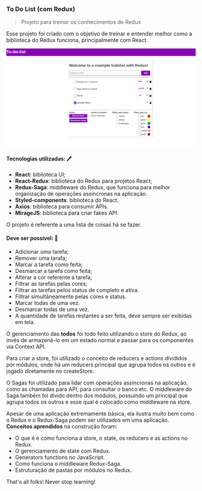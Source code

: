 ### To Do List (com Redux)

> Projeto para treinar os conhecimentos de Redux

Esse projeto foi criado com o objetivo de treinar e entender melhor como a biblioteca do Redux funciona, principalmente com React. 

![print](print.png)
#### Tecnologias utilizadas: :pen: 
- **React**: biblioteca UI;
- **React-Redux**: biblioteca do Redux para projetos React;
- **Redux-Saga**: middleware do Redux, que funciona para melhor organização de operações assíncronas na aplicação.
- **Styled-components**: biblioteca do React.
- **Axios**: biblioteca para consumir APIs.
- **MirageJS**: biblioteca para criar fakes API.

O projeto é referente a uma lista de coisas há se fazer. 

#### Deve ser possível: :book:

- Adicionar uma tarefa;
- Remover uma tarafa;
- Marcar a tarefa como feita;
- Desmarcar a tarefa como feita;
- Alterar a cor referente a tarefa;
- Filtrar as tarefas pelas cores;
- Filtrar as tarefas pelos status de completo e ativa.
- Filtrar simultâneamente pelas cores e status.
- Marcar todas de uma vez.
- Desmarcar todas de uma vez.
- A quantidade de tarefas restantes a ser feita, deve sempre ser exibidas em tela.

O gerenciamento das **todos** foi todo feito utilizando o store do Redux, ao invés de armazená-lo em um estado normal e passar para os componentes via Context API.

Para criar a store, foi utilizado o conceito de reducers e actions divididos por módulos, onde há um reducers principal que agrupa todos os outros e é jogado diretamente no createStore. 

O Sagas foi utilizado para lidar com operações assíncronas na aplicação, como as chamadas para API, para consultar o banco etc. O middleware do Saga também foi divido dentro dos módulos, possuindo um principal que agrupa todos os outros e esse qual é colocado como middleware na store.

Apesar de uma aplicação extremamente básica, ela ilustra muito bem como o Redux e o Redux-Saga podem ser utilizados em uma aplicação. **Conceitos aprendidos** na construção foram:

- O que é e como funciona a store, o state, os reducers e as actions no Redux.
- O gerenciamento de state com Redux. 
- Generators functions no JavaScript.
- Como funciona o middleware Redux-Saga.
- Estruturação de pastas por módulos no Redux.

That's all folks! Never stop learning!